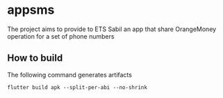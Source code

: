 # appsms

The project aims to provide to ETS Sabil an app that share OrangeMoney operation for a set of phone numbers

## How to build

The following command generates artifacts

```
flutter build apk --split-per-abi --no-shrink

```